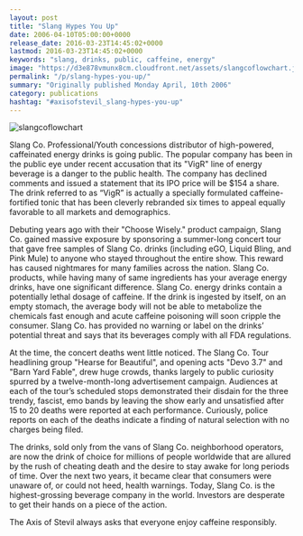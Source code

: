 ```yaml
---
layout: post
title: "Slang Hypes You Up"
date: 2006-04-10T05:00:00+0000
release_date: 2016-03-23T14:45:02+0000
lastmod: 2016-03-23T14:45:02+0000
keywords: "slang, drinks, public, caffeine, energy"
image: "https://d3e878vmunx8cm.cloudfront.net/assets/slangcoflowchart.jpg"
permalink: "/p/slang-hypes-you-up/"
summary: "Originally published Monday April, 10th 2006"
category: publications
hashtag: "#axisofstevil_slang-hypes-you-up"
---
```


[id_1]: https://d3e878vmunx8cm.cloudfront.net/assets/slangcoflowchart.jpg "slangcoflowchart"
![slangcoflowchart][id_1]

Slang Co. Professional/Youth concessions distributor of high-powered, caffeinated energy drinks is going public. The popular company has been in the public eye under recent accusation that its "VigR" line of energy beverage is a danger to the public health. The company has declined comments and issued a statement that its IPO price will be $154 a share.  The drink referred to as “VigR” is actually a specially formulated caffeine-fortified tonic that has been cleverly rebranded six times to appeal equally favorable to all markets and demographics.

Debuting years ago with their "Choose Wisely." product campaign, Slang Co. gained massive exposure by sponsoring a summer-long concert tour that gave free samples of Slang Co. drinks (including eGO, Liquid Bling, and Pink Mule) to anyone who stayed throughout the entire show. This reward has caused nightmares for many families across the nation. Slang Co. products, while having many of same ingredients has your average energy drinks, have one significant difference. Slang Co. energy drinks contain a potentially lethal dosage of caffeine. If the drink is ingested by itself, on an empty stomach, the average body will not be able to metabolize the chemicals fast enough and acute caffeine poisoning will soon cripple the consumer. Slang Co. has provided no warning or label on the drinks’ potential threat and says that its beverages comply with all FDA regulations.

At the time, the concert deaths went little noticed. The Slang Co. Tour headlining group "Hearse for Beautiful", and opening acts "Devo 3.7" and "Barn Yard Fable", drew huge crowds, thanks largely to public curiosity spurred by a twelve-month-long advertisement campaign. Audiences at each of the tour’s scheduled stops demonstrated their disdain for the three trendy, fascist, emo bands by leaving the show early and unsatisfied after 15 to 20 deaths were reported at each performance.  Curiously, police reports on each of the deaths indicate a finding of natural selection with no charges being filed.

The drinks, sold only from the vans of Slang Co. neighborhood operators, are now the drink of choice for millions of people worldwide that are allured by the rush of cheating death and the desire to stay awake for long periods of time.  Over the next two years, it became clear that consumers were unaware of, or could not heed, health warnings. Today, Slang Co. is the highest-grossing beverage company in the world. Investors are desperate to get their hands on a piece of the action.
           
The Axis of Stevil always asks that everyone enjoy caffeine responsibly.
